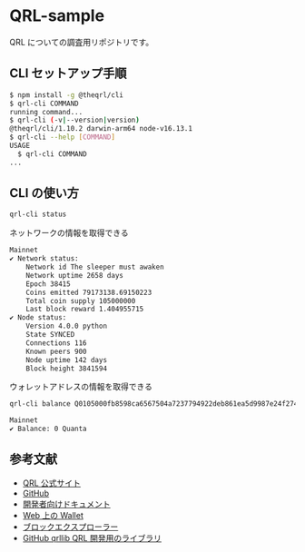 # QRL-sample

QRL についての調査用リポジトリです。

## CLI セットアップ手順

```bash
$ npm install -g @theqrl/cli
$ qrl-cli COMMAND
running command...
$ qrl-cli (-v|--version|version)
@theqrl/cli/1.10.2 darwin-arm64 node-v16.13.1
$ qrl-cli --help [COMMAND]
USAGE
  $ qrl-cli COMMAND
...
```

## CLI の使い方

```bash
qrl-cli status
```

ネットワークの情報を取得できる

```bash
Mainnet
✔ Network status:
    Network id The sleeper must awaken
    Network uptime 2658 days
    Epoch 38415
    Coins emitted 79173138.69150223
    Total coin supply 105000000
    Last block reward 1.404955715
✔ Node status:
    Version 4.0.0 python
    State SYNCED
    Connections 116
    Known peers 900
    Node uptime 142 days
    Block height 3841594
```

ウォレットアドレスの情報を取得できる

```bash
qrl-cli balance Q0105000fb8598ca6567504a7237794922deb861ea5d9987e24f274ddba55974d87015550c356b5
```

```bash
Mainnet
✔ Balance: 0 Quanta
```

## 参考文献

- [QRL 公式サイト](https://www.theqrl.org/)
- [GitHub](https://www.theqrl.org/)
- [開発者向けドキュメント](https://docs.theqrl.org/)
- [Web 上の Wallet](https://wallet.theqrl.org/)
- [ブロックエクスプローラー](https://testnet-explorer.theqrl.org/)
- [GitHub qrllib QRL 開発用のライブラリ](https://github.com/theQRL/qrllib)
